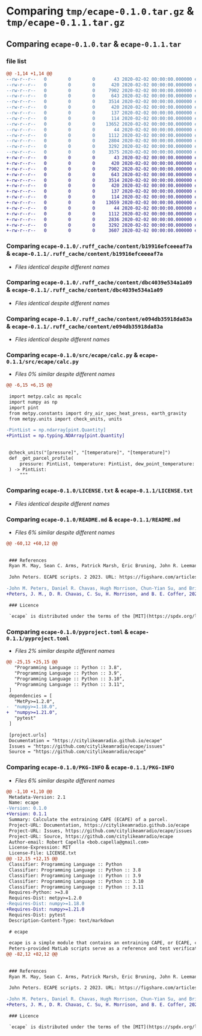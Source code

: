 # Comparing `tmp/ecape-0.1.0.tar.gz` & `tmp/ecape-0.1.1.tar.gz`

## Comparing `ecape-0.1.0.tar` & `ecape-0.1.1.tar`

### file list

```diff
@@ -1,14 +1,14 @@
--rw-r--r--   0        0        0       43 2020-02-02 00:00:00.000000 ecape-0.1.0/.ruff_cache/CACHEDIR.TAG
--rw-r--r--   0        0        0      420 2020-02-02 00:00:00.000000 ecape-0.1.0/.ruff_cache/content/a29a86d92757c5f3
--rw-r--r--   0        0        0     7902 2020-02-02 00:00:00.000000 ecape-0.1.0/.ruff_cache/content/b19916efceeeaf7a
--rw-r--r--   0        0        0      643 2020-02-02 00:00:00.000000 ecape-0.1.0/.ruff_cache/content/dbc4039e534a1a09
--rw-r--r--   0        0        0     3514 2020-02-02 00:00:00.000000 ecape-0.1.0/.ruff_cache/content/e094db35918da83a
--rw-r--r--   0        0        0      420 2020-02-02 00:00:00.000000 ecape-0.1.0/.ruff_cache/content/ebce8b83716b5643
--rw-r--r--   0        0        0      137 2020-02-02 00:00:00.000000 ecape-0.1.0/src/ecape/__about__.py
--rw-r--r--   0        0        0      114 2020-02-02 00:00:00.000000 ecape-0.1.0/src/ecape/__init__.py
--rw-r--r--   0        0        0    13652 2020-02-02 00:00:00.000000 ecape-0.1.0/src/ecape/calc.py
--rw-r--r--   0        0        0       44 2020-02-02 00:00:00.000000 ecape-0.1.0/.gitignore
--rw-r--r--   0        0        0     1112 2020-02-02 00:00:00.000000 ecape-0.1.0/LICENSE.txt
--rw-r--r--   0        0        0     2804 2020-02-02 00:00:00.000000 ecape-0.1.0/README.md
--rw-r--r--   0        0        0     3292 2020-02-02 00:00:00.000000 ecape-0.1.0/pyproject.toml
--rw-r--r--   0        0        0     3575 2020-02-02 00:00:00.000000 ecape-0.1.0/PKG-INFO
+-rw-r--r--   0        0        0       43 2020-02-02 00:00:00.000000 ecape-0.1.1/.ruff_cache/CACHEDIR.TAG
+-rw-r--r--   0        0        0      420 2020-02-02 00:00:00.000000 ecape-0.1.1/.ruff_cache/content/a29a86d92757c5f3
+-rw-r--r--   0        0        0     7902 2020-02-02 00:00:00.000000 ecape-0.1.1/.ruff_cache/content/b19916efceeeaf7a
+-rw-r--r--   0        0        0      643 2020-02-02 00:00:00.000000 ecape-0.1.1/.ruff_cache/content/dbc4039e534a1a09
+-rw-r--r--   0        0        0     3514 2020-02-02 00:00:00.000000 ecape-0.1.1/.ruff_cache/content/e094db35918da83a
+-rw-r--r--   0        0        0      420 2020-02-02 00:00:00.000000 ecape-0.1.1/.ruff_cache/content/ebce8b83716b5643
+-rw-r--r--   0        0        0      137 2020-02-02 00:00:00.000000 ecape-0.1.1/src/ecape/__about__.py
+-rw-r--r--   0        0        0      114 2020-02-02 00:00:00.000000 ecape-0.1.1/src/ecape/__init__.py
+-rw-r--r--   0        0        0    13659 2020-02-02 00:00:00.000000 ecape-0.1.1/src/ecape/calc.py
+-rw-r--r--   0        0        0       44 2020-02-02 00:00:00.000000 ecape-0.1.1/.gitignore
+-rw-r--r--   0        0        0     1112 2020-02-02 00:00:00.000000 ecape-0.1.1/LICENSE.txt
+-rw-r--r--   0        0        0     2836 2020-02-02 00:00:00.000000 ecape-0.1.1/README.md
+-rw-r--r--   0        0        0     3292 2020-02-02 00:00:00.000000 ecape-0.1.1/pyproject.toml
+-rw-r--r--   0        0        0     3607 2020-02-02 00:00:00.000000 ecape-0.1.1/PKG-INFO
```

### Comparing `ecape-0.1.0/.ruff_cache/content/b19916efceeeaf7a` & `ecape-0.1.1/.ruff_cache/content/b19916efceeeaf7a`

 * *Files identical despite different names*

### Comparing `ecape-0.1.0/.ruff_cache/content/dbc4039e534a1a09` & `ecape-0.1.1/.ruff_cache/content/dbc4039e534a1a09`

 * *Files identical despite different names*

### Comparing `ecape-0.1.0/.ruff_cache/content/e094db35918da83a` & `ecape-0.1.1/.ruff_cache/content/e094db35918da83a`

 * *Files identical despite different names*

### Comparing `ecape-0.1.0/src/ecape/calc.py` & `ecape-0.1.1/src/ecape/calc.py`

 * *Files 0% similar despite different names*

```diff
@@ -6,15 +6,15 @@
 
 import metpy.calc as mpcalc
 import numpy as np
 import pint
 from metpy.constants import dry_air_spec_heat_press, earth_gravity
 from metpy.units import check_units, units
 
-PintList = np.ndarray[pint.Quantity]
+PintList = np.typing.NDArray[pint.Quantity]
 
 
 @check_units("[pressure]", "[temperature]", "[temperature]")
 def _get_parcel_profile(
     pressure: PintList, temperature: PintList, dew_point_temperature: PintList, parcel_func: Callable = None
 ) -> PintList:
     """
```

### Comparing `ecape-0.1.0/LICENSE.txt` & `ecape-0.1.1/LICENSE.txt`

 * *Files identical despite different names*

### Comparing `ecape-0.1.0/README.md` & `ecape-0.1.1/README.md`

 * *Files 6% similar despite different names*

```diff
@@ -60,12 +60,12 @@
 
 
 ### References
 Ryan M. May, Sean C. Arms, Patrick Marsh, Eric Bruning, John R. Leeman, Kevin Goebbert, Jonathan E. Thielen, Zachary S Bruick, and M. Drew. Camron. Metpy: a Python package for meteorological data. 2023. URL: Unidata/MetPy, doi:10.5065/D6WW7G29.
 
 John Peters. ECAPE scripts. 2 2023. URL: https://figshare.com/articles/software/ECAPE_scripts/21859818, doi:10.6084/m9.figshare.21859818.v4.
 
-John M. Peters, Daniel R. Chavas, Hugh Morrison, Chun-Yian Su, and Brice E. Coffer. An analytic formula for entraining cape in mid-latitude storm environments. 2023. arXiv:2301.04712.
+Peters, J. M., D. R. Chavas, C. Su, H. Morrison, and B. E. Coffer, 2023: An analytic formula for entraining CAPE in mid-latitude storm environments. J. Atmos. Sci., https://doi.org/10.1175/JAS-D-23-0003.1, in press.
 
 ### Licence
 
 `ecape` is distributed under the terms of the [MIT](https://spdx.org/licenses/MIT.html) license.
```

### Comparing `ecape-0.1.0/pyproject.toml` & `ecape-0.1.1/pyproject.toml`

 * *Files 2% similar despite different names*

```diff
@@ -25,15 +25,15 @@
   "Programming Language :: Python :: 3.8",
   "Programming Language :: Python :: 3.9",
   "Programming Language :: Python :: 3.10",
   "Programming Language :: Python :: 3.11",
 ]
 dependencies = [
   "MetPy>=1.2.0",
-  "numpy>=1.18.0",
+  "numpy>=1.21.0",
   "pytest"
 ]
 
 [project.urls]
 Documentation = "https://citylikeamradio.github.io/ecape"
 Issues = "https://github.com/citylikeamradio/ecape/issues"
 Source = "https://github.com/citylikeamradio/ecape"
```

### Comparing `ecape-0.1.0/PKG-INFO` & `ecape-0.1.1/PKG-INFO`

 * *Files 6% similar despite different names*

```diff
@@ -1,10 +1,10 @@
 Metadata-Version: 2.1
 Name: ecape
-Version: 0.1.0
+Version: 0.1.1
 Summary: Calculate the entraining CAPE (ECAPE) of a parcel.
 Project-URL: Documentation, https://citylikeamradio.github.io/ecape
 Project-URL: Issues, https://github.com/citylikeamradio/ecape/issues
 Project-URL: Source, https://github.com/citylikeamradio/ecape
 Author-email: Robert Capella <bob.capella@gmail.com>
 License-Expression: MIT
 License-File: LICENSE.txt
@@ -12,15 +12,15 @@
 Classifier: Programming Language :: Python
 Classifier: Programming Language :: Python :: 3.8
 Classifier: Programming Language :: Python :: 3.9
 Classifier: Programming Language :: Python :: 3.10
 Classifier: Programming Language :: Python :: 3.11
 Requires-Python: >=3.8
 Requires-Dist: metpy>=1.2.0
-Requires-Dist: numpy>=1.18.0
+Requires-Dist: numpy>=1.21.0
 Requires-Dist: pytest
 Description-Content-Type: text/markdown
 
 # ecape
 
 ecape is a simple module that contains an entraining CAPE, or ECAPE, calculation described by Peters et. al. 2023.
 Peters-provided MatLab scripts serve as a reference and test verification data.
@@ -82,12 +82,12 @@
 
 
 ### References
 Ryan M. May, Sean C. Arms, Patrick Marsh, Eric Bruning, John R. Leeman, Kevin Goebbert, Jonathan E. Thielen, Zachary S Bruick, and M. Drew. Camron. Metpy: a Python package for meteorological data. 2023. URL: Unidata/MetPy, doi:10.5065/D6WW7G29.
 
 John Peters. ECAPE scripts. 2 2023. URL: https://figshare.com/articles/software/ECAPE_scripts/21859818, doi:10.6084/m9.figshare.21859818.v4.
 
-John M. Peters, Daniel R. Chavas, Hugh Morrison, Chun-Yian Su, and Brice E. Coffer. An analytic formula for entraining cape in mid-latitude storm environments. 2023. arXiv:2301.04712.
+Peters, J. M., D. R. Chavas, C. Su, H. Morrison, and B. E. Coffer, 2023: An analytic formula for entraining CAPE in mid-latitude storm environments. J. Atmos. Sci., https://doi.org/10.1175/JAS-D-23-0003.1, in press.
 
 ### Licence
 
 `ecape` is distributed under the terms of the [MIT](https://spdx.org/licenses/MIT.html) license.
```

